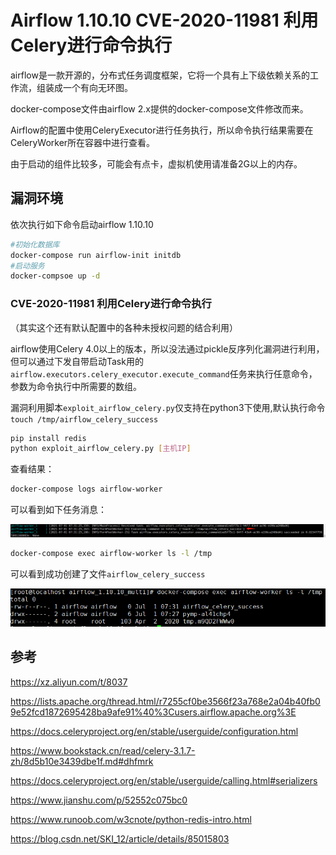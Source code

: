 # Airflow 1.10.10 CVE-2020-11981 利用Celery进行命令执行

airflow是一款开源的，分布式任务调度框架，它将一个具有上下级依赖关系的工作流，组装成一个有向无环图。

docker-compose文件由airflow 2.x提供的docker-compose文件修改而来。

Airflow的配置中使用CeleryExecutor进行任务执行，所以命令执行结果需要在CeleryWorker所在容器中进行查看。

由于启动的组件比较多，可能会有点卡，虚拟机使用请准备2G以上的内存。

## 漏洞环境

依次执行如下命令启动airflow 1.10.10

```bash
#初始化数据库
docker-compose run airflow-init initdb
#启动服务
docker-compsoe up -d
```

### CVE-2020-11981 利用Celery进行命令执行

（其实这个还有默认配置中的各种未授权问题的结合利用）

airflow使用Celery 4.0以上的版本，所以没法通过pickle反序列化漏洞进行利用，但可以通过下发自带启动Task用的`airflow.executors.celery_executor.execute_command`任务来执行任意命令，参数为命令执行中所需要的数组。

漏洞利用脚本`exploit_airflow_celery.py`仅支持在python3下使用,默认执行命令`touch /tmp/airflow_celery_success`

```bash
pip install redis
python exploit_airflow_celery.py [主机IP]
```

查看结果：

```bash
docker-compose logs airflow-worker
```

可以看到如下任务消息：

![image-20210701153205499](README.assets/image-20210701153205499.png)

```bash
docker-compose exec airflow-worker ls -l /tmp
```

可以看到成功创建了文件`airflow_celery_success`

![image-20210701153237894](README.assets/image-20210701153237894.png)

## 参考

https://xz.aliyun.com/t/8037

https://lists.apache.org/thread.html/r7255cf0be3566f23a768e2a04b40fb09e52fcd1872695428ba9afe91%40%3Cusers.airflow.apache.org%3E

https://docs.celeryproject.org/en/stable/userguide/configuration.html

https://www.bookstack.cn/read/celery-3.1.7-zh/8d5b10e3439dbe1f.md#dhfmrk

https://docs.celeryproject.org/en/stable/userguide/calling.html#serializers

https://www.jianshu.com/p/52552c075bc0

https://www.runoob.com/w3cnote/python-redis-intro.html

https://blog.csdn.net/SKI_12/article/details/85015803
